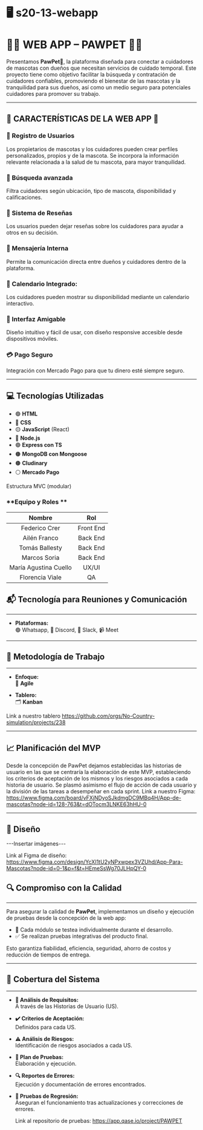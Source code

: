 # 🖥️ s20-13-webapp

# 🐾🐾 WEB APP – PAWPET  🐾🐾

Presentamos **PawPet**🐾, la plataforma diseñada para conectar a cuidadores de mascotas con dueños que necesitan servicios de cuidado temporal. Este proyecto tiene como objetivo facilitar la búsqueda y contratación de cuidadores confiables, promoviendo el bienestar de las mascotas y la tranquilidad para sus dueños, así como un medio seguro para potenciales cuidadores para promover su trabajo. 

---  

## 🌟 CARACTERÍSTICAS DE LA WEB APP 🌟  

###  👤 Registro de Usuarios  
Los propietarios de mascotas y los cuidadores pueden crear perfiles personalizados, propios y de la mascota.
Se incorpora la información relevante relacionada a la salud de tu mascota, para mayor tranquilidad.   

###  📍 Búsqueda avanzada  
Filtra cuidadores según ubicación, tipo de mascota, disponibilidad y calificaciones.

### 📝 Sistema de Reseñas
Los usuarios pueden dejar reseñas sobre los cuidadores para ayudar a otros en su decisión.

### 📨 Mensajería Interna
Permite la comunicación directa entre dueños y cuidadores dentro de la plataforma.

### 📆 Calendario Integrado:
 Los cuidadores pueden mostrar su disponibilidad mediante un calendario interactivo.

### 📱 Interfaz Amigable  
Diseño intuitivo y fácil de usar, con diseño responsive accesible desde dispositivos móviles.

### 💳 Pago Seguro
Integración con Mercado Pago para que tu dinero esté siempre seguro. 

---  

## 💻 Tecnologías Utilizadas  

- 🟢 **HTML**  
- 🔵 **CSS**
- 🟡 **JavaScript** (React)  
- 🔴 **Node.js**
- 🟣 **Express con TS**
- 🟠 **MongoDB con Mongoose**
- 🟤 **Cludinary**
- ⚪ **Mercado Pago**

Estructura MVC (modular)

### **Equipo y Roles **  

|         Nombre        |    Rol    |
|:---------------------:|:---------:|
|     Federico Crer     | Front End |
|      Ailén Franco     |  Back End |
|     Tomás Ballesty    |  Back End |
|      Marcos Soria     |  Back End |
| María Agustina Cuello |   UX/UI   |
|    Florencia Viale    |     QA    |

## 📬 **Tecnología para Reuniones y Comunicación**  
---  
- **Plataformas:**  
  🟢 Whatsapp, 💬 Discord, 💼 Slack, 📹 Meet  

---  

## 🏃 **Metodología de Trabajo**  
---  

- **Enfoque:**  
  🚀 **Agile**  

- **Tablero:**  
  🗂️ **Kanban** 

Link  a nuestro tablero https://github.com/orgs/No-Country-simulation/projects/238

---  

## 📈 Planificación del MVP

Desde la concepción de PawPet dejamos establecidas las historias de usuario en las que se centraría la elaboración de este MVP, estableciendo los criterios de aceptación de los mismos y los riesgos asociados a cada historia de usuario. 
Se plasmó asimismo el flujo de acción de cada usuario y la división de las tareas a desempeñar en cada sprint.
Link a nuestro Figma: https://www.figma.com/board/vFXjNDyoSJkdmgDC9MBq4H/App-de-mascotas?node-id=128-763&t=dOTocm3LNKE63hHU-0

---

## 📔 Diseño

---Insertar imágenes---

Link al Figma de diseño: https://www.figma.com/design/YcXI1tU2yNPxwpex3VZUhd/App-Para-Mascotas?node-id=0-1&p=f&t=HEmeSsWg70JLHpQY-0

## 🔍 **Compromiso con la Calidad**  
---  

Para asegurar la calidad de **PawPet**, implementamos un diseño y ejecución de pruebas desde la concepción de la web app:  

- 🧪 Cada módulo se testea individualmente durante el desarrollo.  
- ✅ Se realizan pruebas integrativas del producto final.  

Esto garantiza fiabilidad, eficiencia, seguridad, ahorro de costos y reducción de tiempos de entrega.  

---  

## 🔌 **Cobertura del Sistema**  
---  

- **📜 Análisis de Requisitos:**  
  A través de las Historias de Usuario (US).  
  
- **✔️ Criterios de Aceptación:**  
  Definidos para cada US.  
  
- **⚠️ Análisis de Riesgos:**  
  Identificación de riesgos asociados a cada US.  
  
- **📝 Plan de Pruebas:**  
  Elaboración y ejecución.  
  
- **🔍 Reportes de Errores:**  
  Ejecución y documentación de errores encontrados.  
  
- **🔄 Pruebas de Regresión:**  
  Aseguran el funcionamiento tras actualizaciones y correcciones de errores.

  Link al repositorio de pruebas: https://app.qase.io/project/PAWPET
